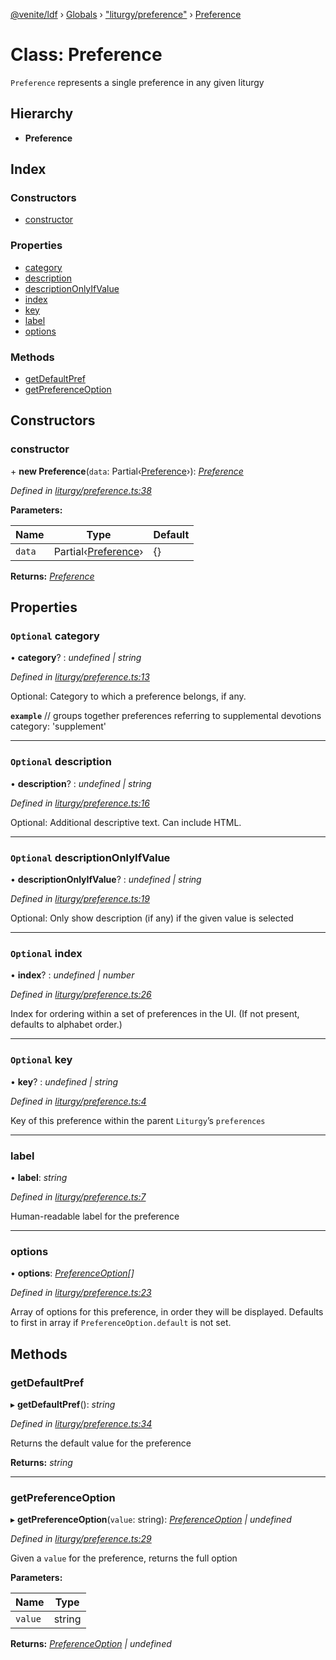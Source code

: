 [@venite/ldf](../README.md) › [Globals](../globals.md) › ["liturgy/preference"](../modules/_liturgy_preference_.md) › [Preference](_liturgy_preference_.preference.md)

# Class: Preference

`Preference` represents a single preference in any given liturgy

## Hierarchy

* **Preference**

## Index

### Constructors

* [constructor](_liturgy_preference_.preference.md#constructor)

### Properties

* [category](_liturgy_preference_.preference.md#optional-category)
* [description](_liturgy_preference_.preference.md#optional-description)
* [descriptionOnlyIfValue](_liturgy_preference_.preference.md#optional-descriptiononlyifvalue)
* [index](_liturgy_preference_.preference.md#optional-index)
* [key](_liturgy_preference_.preference.md#optional-key)
* [label](_liturgy_preference_.preference.md#label)
* [options](_liturgy_preference_.preference.md#options)

### Methods

* [getDefaultPref](_liturgy_preference_.preference.md#getdefaultpref)
* [getPreferenceOption](_liturgy_preference_.preference.md#getpreferenceoption)

## Constructors

###  constructor

\+ **new Preference**(`data`: Partial‹[Preference](_liturgy_preference_.preference.md)›): *[Preference](_liturgy_preference_.preference.md)*

*Defined in [liturgy/preference.ts:38](https://github.com/gbj/venite/blob/b39999bc/ldf/src/liturgy/preference.ts#L38)*

**Parameters:**

Name | Type | Default |
------ | ------ | ------ |
`data` | Partial‹[Preference](_liturgy_preference_.preference.md)› | {} |

**Returns:** *[Preference](_liturgy_preference_.preference.md)*

## Properties

### `Optional` category

• **category**? : *undefined | string*

*Defined in [liturgy/preference.ts:13](https://github.com/gbj/venite/blob/b39999bc/ldf/src/liturgy/preference.ts#L13)*

Optional: Category to which a preference belongs, if any.

**`example`** 
// groups together preferences referring to supplemental devotions
category: 'supplement'

___

### `Optional` description

• **description**? : *undefined | string*

*Defined in [liturgy/preference.ts:16](https://github.com/gbj/venite/blob/b39999bc/ldf/src/liturgy/preference.ts#L16)*

Optional: Additional descriptive text. Can include HTML.

___

### `Optional` descriptionOnlyIfValue

• **descriptionOnlyIfValue**? : *undefined | string*

*Defined in [liturgy/preference.ts:19](https://github.com/gbj/venite/blob/b39999bc/ldf/src/liturgy/preference.ts#L19)*

Optional: Only show description (if any) if the given value is selected

___

### `Optional` index

• **index**? : *undefined | number*

*Defined in [liturgy/preference.ts:26](https://github.com/gbj/venite/blob/b39999bc/ldf/src/liturgy/preference.ts#L26)*

Index for ordering within a set of preferences in the UI. (If not present, defaults to alphabet order.)

___

### `Optional` key

• **key**? : *undefined | string*

*Defined in [liturgy/preference.ts:4](https://github.com/gbj/venite/blob/b39999bc/ldf/src/liturgy/preference.ts#L4)*

Key of this preference within the parent `Liturgy`’s `preferences`

___

###  label

• **label**: *string*

*Defined in [liturgy/preference.ts:7](https://github.com/gbj/venite/blob/b39999bc/ldf/src/liturgy/preference.ts#L7)*

Human-readable label for the preference

___

###  options

• **options**: *[PreferenceOption](_liturgy_preference_.preferenceoption.md)[]*

*Defined in [liturgy/preference.ts:23](https://github.com/gbj/venite/blob/b39999bc/ldf/src/liturgy/preference.ts#L23)*

Array of options for this preference, in order they will be displayed.
Defaults to first in array if `PreferenceOption.default` is not set.

## Methods

###  getDefaultPref

▸ **getDefaultPref**(): *string*

*Defined in [liturgy/preference.ts:34](https://github.com/gbj/venite/blob/b39999bc/ldf/src/liturgy/preference.ts#L34)*

Returns the default value for the preference

**Returns:** *string*

___

###  getPreferenceOption

▸ **getPreferenceOption**(`value`: string): *[PreferenceOption](_liturgy_preference_.preferenceoption.md) | undefined*

*Defined in [liturgy/preference.ts:29](https://github.com/gbj/venite/blob/b39999bc/ldf/src/liturgy/preference.ts#L29)*

Given a `value` for the preference, returns the full option

**Parameters:**

Name | Type |
------ | ------ |
`value` | string |

**Returns:** *[PreferenceOption](_liturgy_preference_.preferenceoption.md) | undefined*
